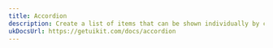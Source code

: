 ```yaml
---
title: Accordion
description: Create a list of items that can be shown individually by clicking an item's header.
ukDocsUrl: https://getuikit.com/docs/accordion
---
```



